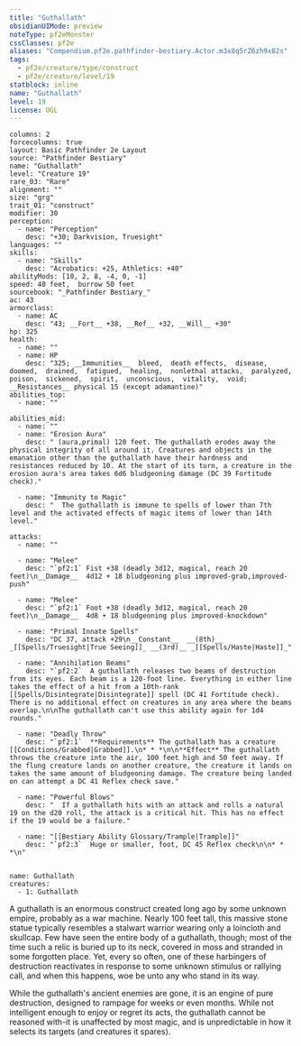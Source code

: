 ```yaml
---
title: "Guthallath"
obsidianUIMode: preview
noteType: pf2eMonster
cssClasses: pf2e
aliases: "Compendium.pf2e.pathfinder-bestiary.Actor.m3x8q5rZ6zh9x82s" 
tags:
  - pf2e/creature/type/construct
  - pf2e/creature/level/19
statblock: inline
name: "Guthallath"
level: 19
license: OGL
---
```


```statblock
columns: 2
forcecolumns: true
layout: Basic Pathfinder 2e Layout
source: "Pathfinder Bestiary"
name: "Guthallath"
level: "Creature 19"
rare_03: "Rare"
alignment: ""
size: "grg"
trait_01: "construct"
modifier: 30
perception:
  - name: "Perception"
    desc: "+30; Darkvision, Truesight"
languages: ""
skills:
  - name: "Skills"
    desc: "Acrobatics: +25, Athletics: +40"
abilityMods: [10, 2, 8, -4, 0, -1]
speed: 40 feet,  burrow 50 feet
sourcebook: "_Pathfinder Bestiary_"
ac: 43
armorclass:
  - name: AC
    desc: "43; __Fort__ +38, __Ref__ +32, __Will__ +30"
hp: 325
health:
  - name: ""
  - name: HP
    desc: "325; __Immunities__  bleed,  death effects,  disease,  doomed,  drained,  fatigued,  healing,  nonlethal attacks,  paralyzed,  poison,  sickened,  spirit,  unconscious,  vitality,  void; __Resistances__ physical 15 (except adamantine)"
abilities_top:
  - name: ""

abilities_mid:
  - name: ""
  - name: "Erosion Aura"
    desc: " (aura,primal) 120 feet. The guthallath erodes away the physical integrity of all around it. Creatures and objects in the emanation other than the guthallath have their hardness and resistances reduced by 10. At the start of its turn, a creature in the erosion aura's area takes 6d6 bludgeoning damage (DC 39 Fortitude check)."

  - name: "Immunity to Magic"
    desc: "  The guthallath is immune to spells of lower than 7th level and the activated effects of magic items of lower than 14th level."

attacks:
  - name: ""

  - name: "Melee"
    desc: "`pf2:1` Fist +38 (deadly 3d12, magical, reach 20 feet)\n__Damage__  4d12 + 18 bludgeoning plus improved-grab,improved-push"

  - name: "Melee"
    desc: "`pf2:1` Foot +38 (deadly 3d12, magical, reach 20 feet)\n__Damage__  4d8 + 18 bludgeoning plus improved-knockdown"

  - name: "Primal Innate Spells"
    desc: "DC 37, attack +29\n__Constant__  __(8th)__ _[[Spells/Truesight|True Seeing]]_ __(3rd)__ _[[Spells/Haste|Haste]]_"

  - name: "Annihilation Beams"
    desc: "`pf2:2`  A guthallath releases two beams of destruction from its eyes. Each beam is a 120-foot line. Everything in either line takes the effect of a hit from a 10th-rank [[Spells/Disintegrate|Disintegrate]] spell (DC 41 Fortitude check). There is no additional effect on creatures in any area where the beams overlap.\n\nThe guthallath can't use this ability again for 1d4 rounds."

  - name: "Deadly Throw"
    desc: "`pf2:1`  **Requirements** The guthallath has a creature [[Conditions/Grabbed|Grabbed]].\n* * *\n\n**Effect** The guthallath throws the creature into the air, 100 feet high and 50 feet away. If the flung creature lands on another creature, the creature it lands on takes the same amount of bludgeoning damage. The creature being landed on can attempt a DC 41 Reflex check save."

  - name: "Powerful Blows"
    desc: "  If a guthallath hits with an attack and rolls a natural 19 on the d20 roll, the attack is a critical hit. This has no effect if the 19 would be a failure."

  - name: "[[Bestiary Ability Glossary/Trample|Trample]]"
    desc: "`pf2:3`  Huge or smaller, foot, DC 45 Reflex check\n\n* * *\n"
 
```

```encounter-table
name: Guthallath
creatures:
  - 1: Guthallath
```



A guthallath is an enormous construct created long ago by some unknown empire, probably as a war machine. Nearly 100 feet tall, this massive stone statue typically resembles a stalwart warrior wearing only a loincloth and skullcap. Few have seen the entire body of a guthallath, though; most of the time such a relic is buried up to its neck, covered in moss and stranded in some forgotten place. Yet, every so often, one of these harbingers of destruction reactivates in response to some unknown stimulus or rallying call, and when this happens, woe be unto any who stand in its way.

While the guthallath's ancient enemies are gone, it is an engine of pure destruction, designed to rampage for weeks or even months. While not intelligent enough to enjoy or regret its acts, the guthallath cannot be reasoned with-it is unaffected by most magic, and is unpredictable in how it selects its targets (and creatures it spares).
